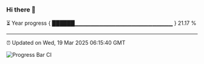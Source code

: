 ### Hi there 👋

⏳ Year progress { ██████▁▁▁▁▁▁▁▁▁▁▁▁▁▁▁▁▁▁▁▁▁▁▁▁ } 21.17 %

---

⏰ Updated on Wed, 19 Mar 2025 06:15:40 GMT

![Progress Bar CI](https://github.com/Shyam-Makwana/GitHub-Actions-Demo/workflows/Progress%20Bar%20CI/badge.svg)
